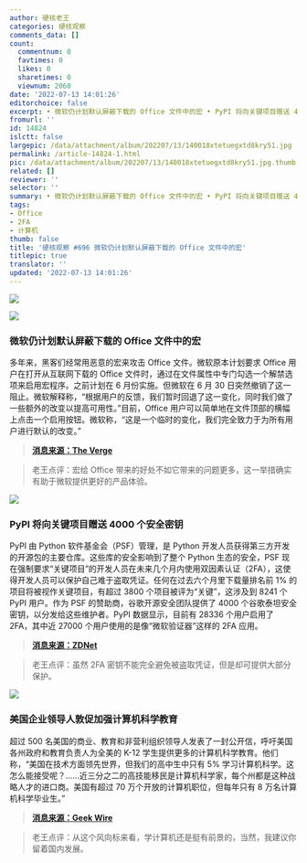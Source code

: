 ```yaml
---
author: 硬核老王
categories: 硬核观察
comments_data: []
count:
  commentnum: 0
  favtimes: 0
  likes: 0
  sharetimes: 0
  viewnum: 2060
date: '2022-07-13 14:01:26'
editorchoice: false
excerpt: • 微软仍计划默认屏蔽下载的 Office 文件中的宏 • PyPI 将向关键项目赠送 4000 个安全密钥 • 美国企业领导人敦促加强计算机科学教育
fromurl: ''
id: 14824
islctt: false
largepic: /data/attachment/album/202207/13/140018xtetuegxtd8kry51.jpg
permalink: /article-14824-1.html
pic: /data/attachment/album/202207/13/140018xtetuegxtd8kry51.jpg.thumb.jpg
related: []
reviewer: ''
selector: ''
summary: • 微软仍计划默认屏蔽下载的 Office 文件中的宏 • PyPI 将向关键项目赠送 4000 个安全密钥 • 美国企业领导人敦促加强计算机科学教育
tags:
- Office
- 2FA
- 计算机
thumb: false
title: '硬核观察 #696 微软仍计划默认屏蔽下载的 Office 文件中的宏'
titlepic: true
translator: ''
updated: '2022-07-13 14:01:26'
---
```


![](/data/attachment/album/202207/13/140018xtetuegxtd8kry51.jpg)


![](/data/attachment/album/202207/13/140026awzin9infhiqpspr.jpg)


### 微软仍计划默认屏蔽下载的 Office 文件中的宏


多年来，黑客们经常用恶意的宏来攻击 Office 文件。微软原本计划要求 Office 用户在打开从互联网下载的 Office 文件时，通过在文件属性中专门勾选一个解禁选项来启用宏程序。之前计划在 6 月份实施。但微软在 6 月 30 日突然撤销了这一阻止。微软解释称，“根据用户的反馈，我们暂时回退了这一变化，同时我们做了一些额外的改变以提高可用性。”目前，Office 用户可以简单地在文件顶部的横幅上点击一个启用按钮。微软称，“这是一个临时的变化，我们完全致力于为所有用户进行默认的改变。”



> 
> **[消息来源：The Verge](https://www.theverge.com/2022/7/11/23203554/microsoft-block-office-vba-macros-changes-temporary-statement)**
> 
> 
> 



> 
> 老王点评：宏给 Office 带来的好处不如它带来的问题更多，这一举措确实有助于微软提供更好的产品体验。
> 
> 
> 


![](/data/attachment/album/202207/13/140055gipj7k9ibjzooodk.jpg)


### PyPI 将向关键项目赠送 4000 个安全密钥


PyPI 由 Python 软件基金会（PSF）管理，是 Python 开发人员获得第三方开发的开源包的主要仓库。这些库的安全影响到了整个 Python 生态的安全，PSF 现在强制要求“关键项目”的开发人员在未来几个月内使用双因素认证（2FA），这使得开发人员可以保护自己难于盗取凭证。任何在过去六个月里下载量排名前 1% 的项目将被视作关键项目，有超过 3800 个项目被评为“关键”，这涉及到 8241 个 PyPI 用户。作为 PSF 的赞助商，谷歌开源安全团队提供了 4000 个谷歌泰坦安全密钥，以分发给这些维护者。PyPI 数据显示，目前有 28336 个用户启用了 2FA，其中近 27000 个用户使用的是像“微软验证器”这样的 2FA 应用。



> 
> **[消息来源：ZDNet](https://www.zdnet.com/article/python-programming-pypl-is-rolling-out-2fa-for-critical-projects-giving-away-4000-security-keys/)**
> 
> 
> 



> 
> 老王点评：虽然 2FA 密钥不能完全避免被盗取凭证，但是却可提供大部分保护。
> 
> 
> 


![](/data/attachment/album/202207/13/140038why4ytkstwdrryss.jpg)


### 美国企业领导人敦促加强计算机科学教育


超过 500 名美国的商业、教育和非营利组织领导人发表了一封公开信，呼吁美国各州政府和教育负责人为全美的 K-12 学生提供更多的计算机科学教育。他们称，“美国在技术方面领先世界，但我们的高中生中只有 5% 学习计算机科学。这怎么能接受呢？……近三分之二的高技能移民是计算机科学家，每个州都是这种战略人才的进口商。美国有超过 70 万个开放的计算机职位，但每年只有 8 万名计算机科学毕业生。”



> 
> **[消息来源：Geek Wire](https://www.geekwire.com/2022/hundreds-of-tech-business-and-nonprofit-leaders-urge-states-to-boost-computer-science-education/)**
> 
> 
> 



> 
> 老王点评：从这个风向标来看，学计算机还是挺有前景的，当然，我建议你留着国内发展。
> 
> 
>